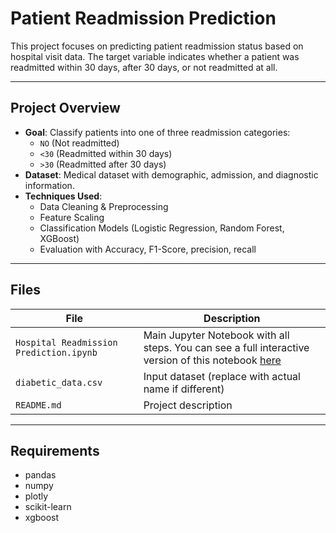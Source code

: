 # Patient Readmission Prediction

This project focuses on predicting patient readmission status based on hospital visit data. The target variable indicates whether a patient was readmitted within 30 days, after 30 days, or not readmitted at all.

---

## Project Overview

- **Goal**: Classify patients into one of three readmission categories:
  - `NO` (Not readmitted)
  - `<30` (Readmitted within 30 days)
  - `>30` (Readmitted after 30 days)
- **Dataset**: Medical dataset with demographic, admission, and diagnostic information.
- **Techniques Used**:
  - Data Cleaning & Preprocessing
  - Feature Scaling
  - Classification Models (Logistic Regression, Random Forest, XGBoost)
  - Evaluation with Accuracy, F1-Score, precision, recall

---

##  Files

| File | Description |
|------|-------------|
| `Hospital Readmission Prediction.ipynb` | Main Jupyter Notebook with all steps. You can see a full interactive version of this notebook [here](https://nbviewer.org/github/esraa-ehab/Hospital-Readmission-Prediction/blob/main/Hospital%20Readmission%20Prediction.ipynb) |
| `diabetic_data.csv` | Input dataset (replace with actual name if different) |
| `README.md` | Project description |

---

## Requirements

- pandas
- numpy
- plotly
- scikit-learn
- xgboost
